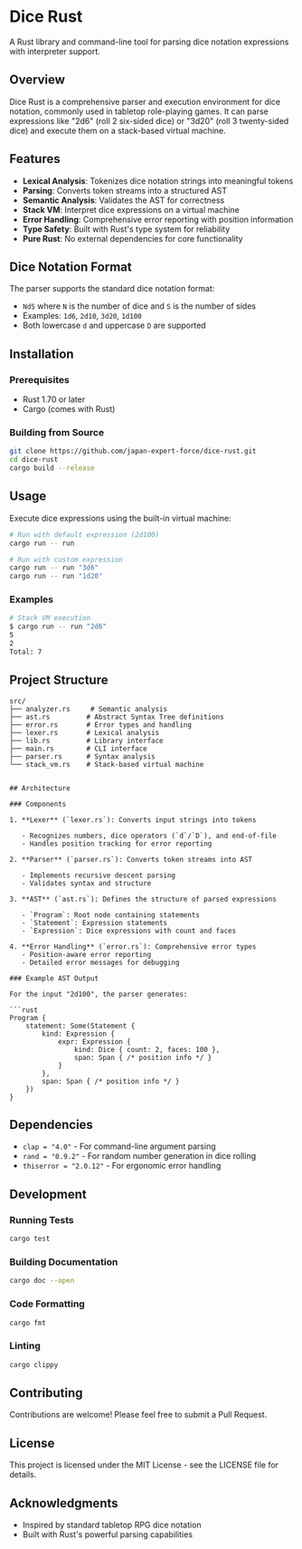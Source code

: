 # Dice Rust

A Rust library and command-line tool for parsing dice notation expressions with interpreter support.

## Overview

Dice Rust is a comprehensive parser and execution environment for dice notation, commonly used in tabletop role-playing games. It can parse expressions like "2d6" (roll 2 six-sided dice) or "3d20" (roll 3 twenty-sided dice) and execute them on a stack-based virtual machine.

## Features

- **Lexical Analysis**: Tokenizes dice notation strings into meaningful tokens
- **Parsing**: Converts token streams into a structured AST
- **Semantic Analysis**: Validates the AST for correctness
- **Stack VM**: Interpret dice expressions on a virtual machine
- **Error Handling**: Comprehensive error reporting with position information
- **Type Safety**: Built with Rust's type system for reliability
- **Pure Rust**: No external dependencies for core functionality

## Dice Notation Format

The parser supports the standard dice notation format:

- `NdS` where `N` is the number of dice and `S` is the number of sides
- Examples: `1d6`, `2d10`, `3d20`, `1d100`
- Both lowercase `d` and uppercase `D` are supported

## Installation

### Prerequisites

- Rust 1.70 or later
- Cargo (comes with Rust)

### Building from Source

```bash
git clone https://github.com/japan-expert-force/dice-rust.git
cd dice-rust
cargo build --release
```

## Usage

Execute dice expressions using the built-in virtual machine:

```bash
# Run with default expression (2d100)
cargo run -- run

# Run with custom expression
cargo run -- run "3d6"
cargo run -- run "1d20"
```

### Examples

```bash
# Stack VM execution
$ cargo run -- run "2d6"
5
2
Total: 7
```

## Project Structure

```
src/
├── analyzer.rs     # Semantic analysis
├── ast.rs         # Abstract Syntax Tree definitions
├── error.rs       # Error types and handling
├── lexer.rs       # Lexical analysis
├── lib.rs         # Library interface
├── main.rs        # CLI interface
├── parser.rs      # Syntax analysis
└── stack_vm.rs    # Stack-based virtual machine
```

````

## Architecture

### Components

1. **Lexer** (`lexer.rs`): Converts input strings into tokens

   - Recognizes numbers, dice operators (`d`/`D`), and end-of-file
   - Handles position tracking for error reporting

2. **Parser** (`parser.rs`): Converts token streams into AST

   - Implements recursive descent parsing
   - Validates syntax and structure

3. **AST** (`ast.rs`): Defines the structure of parsed expressions

   - `Program`: Root node containing statements
   - `Statement`: Expression statements
   - `Expression`: Dice expressions with count and faces

4. **Error Handling** (`error.rs`): Comprehensive error types
   - Position-aware error reporting
   - Detailed error messages for debugging

### Example AST Output

For the input "2d100", the parser generates:

```rust
Program {
    statement: Some(Statement {
        kind: Expression {
            expr: Expression {
                kind: Dice { count: 2, faces: 100 },
                span: Span { /* position info */ }
            }
        },
        span: Span { /* position info */ }
    })
}
````

## Dependencies

- `clap = "4.0"` - For command-line argument parsing
- `rand = "0.9.2"` - For random number generation in dice rolling
- `thiserror = "2.0.12"` - For ergonomic error handling

## Development

### Running Tests

```bash
cargo test
```

### Building Documentation

```bash
cargo doc --open
```

### Code Formatting

```bash
cargo fmt
```

### Linting

```bash
cargo clippy
```

## Contributing

Contributions are welcome! Please feel free to submit a Pull Request.

## License

This project is licensed under the MIT License - see the LICENSE file for details.

## Acknowledgments

- Inspired by standard tabletop RPG dice notation
- Built with Rust's powerful parsing capabilities
